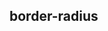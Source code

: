 ## border-radius


<!-- CSSJSON.border-radius.description -->

<!-- CSSJSON.border-radius.syntax -->

<!-- CSSJSON.border-radius.values -->

<!-- CSSJSON.border-radius.defaultValue -->

<!-- CSSJSON.border-radius.unixTags -->

<!-- CSSJSON.border-radius.compatibility -->

<!-- CSSJSON.border-radius.reference -->